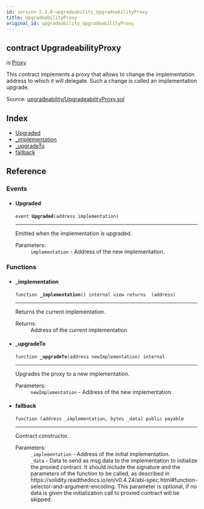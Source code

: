 ```yaml
---
id: version-2.1.0-upgradeability_UpgradeabilityProxy
title: UpgradeabilityProxy
original_id: upgradeability_UpgradeabilityProxy
---
```


<div class="contract-doc"><div class="contract"><h2 class="contract-header"><span class="contract-kind">contract</span> UpgradeabilityProxy</h2><p class="base-contracts"><span>is</span> <a href="upgradeability_Proxy.html">Proxy</a></p><p class="description">This contract implements a proxy that allows to change the implementation address to which it will delegate. Such a change is called an implementation upgrade.</p><div class="source">Source: <a href="git+https://github.com/zeppelinos/zos/blob/v2.2.0/contracts/upgradeability/UpgradeabilityProxy.sol" target="_blank">upgradeability/UpgradeabilityProxy.sol</a></div></div><div class="index"><h2>Index</h2><ul><li><a href="upgradeability_UpgradeabilityProxy.html#Upgraded">Upgraded</a></li><li><a href="upgradeability_UpgradeabilityProxy.html#_implementation">_implementation</a></li><li><a href="upgradeability_UpgradeabilityProxy.html#_upgradeTo">_upgradeTo</a></li><li><a href="upgradeability_UpgradeabilityProxy.html#">fallback</a></li></ul></div><div class="reference"><h2>Reference</h2><div class="events"><h3>Events</h3><ul><li><div class="item event"><span id="Upgraded" class="anchor-marker"></span><h4 class="name">Upgraded</h4><div class="body"><code class="signature">event <strong>Upgraded</strong><span>(address implementation) </span></code><hr/><div class="description"><p>Emitted when the implementation is upgraded.</p></div><dl><dt><span class="label-parameters">Parameters:</span></dt><dd><div><code>implementation</code> - Address of the new implementation.</div></dd></dl></div></div></li></ul></div><div class="functions"><h3>Functions</h3><ul><li><div class="item function"><span id="_implementation" class="anchor-marker"></span><h4 class="name">_implementation</h4><div class="body"><code class="signature">function <strong>_implementation</strong><span>() </span><span>internal </span><span>view </span><span>returns  (address) </span></code><hr/><div class="description"><p>Returns the current implementation.</p></div><dl><dt><span class="label-return">Returns:</span></dt><dd>Address of the current implementation</dd></dl></div></div></li><li><div class="item function"><span id="_upgradeTo" class="anchor-marker"></span><h4 class="name">_upgradeTo</h4><div class="body"><code class="signature">function <strong>_upgradeTo</strong><span>(address newImplementation) </span><span>internal </span></code><hr/><div class="description"><p>Upgrades the proxy to a new implementation.</p></div><dl><dt><span class="label-parameters">Parameters:</span></dt><dd><div><code>newImplementation</code> - Address of the new implementation.</div></dd></dl></div></div></li><li><div class="item function"><span id="fallback" class="anchor-marker"></span><h4 class="name">fallback</h4><div class="body"><code class="signature">function <strong></strong><span>(address _implementation, bytes _data) </span><span>public </span><span>payable </span></code><hr/><div class="description"><p>Contract constructor.</p></div><dl><dt><span class="label-parameters">Parameters:</span></dt><dd><div><code>_implementation</code> - Address of the initial implementation.</div><div><code>_data</code> - Data to send as msg.data to the implementation to initialize the proxied contract. It should include the signature and the parameters of the function to be called, as described in https://solidity.readthedocs.io/en/v0.4.24/abi-spec.html#function-selector-and-argument-encoding. This parameter is optional, if no data is given the initialization call to proxied contract will be skipped.</div></dd></dl></div></div></li></ul></div></div></div>

